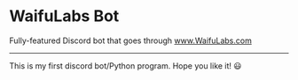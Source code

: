 # WaifuLabs Bot
Fully-featured Discord bot that goes through www.WaifuLabs.com

---
This is my first discord bot/Python program. Hope you like it! 😃
